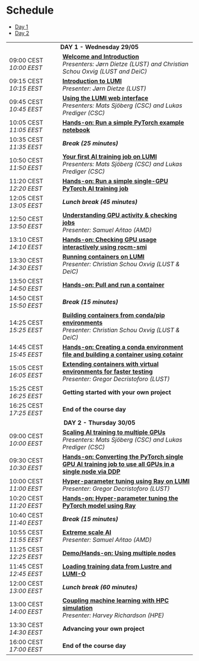 # Schedule

<ul>
    <li><a href="#Day1">Day 1</a>
    <li><a href="#Day2">Day 2</a>
</ul>

<table style="text-align: left;">
<tbody>
<!--
DAY 1
-->
    <tr>
        <td colspan="2" align="center">
            <a name="Day1"><b>DAY 1 - Wednesday 29/05</b></a>
        </td>
    </tr>
    <tr>
        <td style="width:8em">
            09:00 CEST
            <br/><em>10:00 EEST</em>
        </td>
        <td><b><a href="../extra_00_Course_Introduction/">Welcome and Introduction</a></b>
        <br/><em>Presenters: Jørn Dietze (LUST) and Christian Schou Oxvig (LUST and DeiC)</em>
        </td>
    </tr>
    <tr>
        <td>
            09:15 CEST
            <br/><em>10:15 EEST</em>
        </td>
        <td><b><a href="../extra_01_Introduction/">Introduction to LUMI</a></b>
        <br/><em>Presenter: Jørn Dietze (LUST)</em>
        </td>
    </tr>
    <tr>
        <td>
            09:45 CEST
            <br/><em>10:45 EEST</em>
        </td>
        <td><b><a href="../extra_02_Webinterface/">Using the LUMI web interface</a></b>
        <br/><em>Presenters: Mats Sjöberg (CSC) and Lukas Prediger (CSC)</em>
        </td>
    </tr>
    <tr>
        <td>
            10:05 CEST
            <br/><em>11:05 EEST</em>
        </td>
        <td><b><a href="../E02_Webinterface/">Hands-on: Run a simple PyTorch example notebook</a></b>
        </td>
    </tr>
    <tr>
        <td>
            10:35 CEST
            <br/><em>11:35 EEST</em>
        </td>
        <td><b><em>Break (25 minutes)</em></b>
        </td>
    </tr>
    <tr>
        <td>
            10:50 CEST
            <br/><em>11:50 EEST</em>
        </td>
        <td><b><a href="../extra_03_FirstJob/">Your first AI training job on LUMI</a></b>
        <br/><em>Presenters: Mats Sjöberg (CSC) and Lukas Prediger (CSC)</em>
        </td>
    </tr>
    <tr>
        <td>
            11:20 CEST
            <br/><em>12:20 EEST</em>
        </td>
        <td><b><a href="../E03_FirstJob/">Hands-on: Run a simple single-GPU PyTorch AI training job</a></b>
        </td>
    </tr>
    <tr>
        <td>
            12:05 CEST
            <br/><em>13:05 EEST</em>
        </td>
        <td><b><em>Lunch break (45 minutes)</em></b>
        </td>
    </tr>
    <tr>
        <td>
            12:50 CEST
            <br/><em>13:50 EEST</em>
        </td>
        <td><b><a href="../extra_04_Workarounds/">Understanding GPU activity & checking jobs</a></b>
        <br/><em>Presenter: Samuel Añtao (AMD)</em>
        </td>
    </tr>
    <tr>
        <td>
            13:10 CEST
            <br/><em>14:10 EEST</em>
        </td>
        <td><b><a href="../E04_Workarounds/">Hands-on: Checking GPU usage interactively using rocm-smi</a></b>
        </td>
    </tr>
    <tr>
        <td>
            13:30 CEST
            <br/><em>14:30 EEST</em>
        </td>
        <td><b><a href="../extra_05_RunningContainers/">Running containers on LUMI</a></b>
        </br><em>Presenter: Christian Schou Oxvig (LUST & DeiC)</em>
        </td>
    </tr>
    <tr>
        <td>
            13:50 CEST
            <br/><em>14:50 EEST</em>
        </td>
        <td><b><a href="../E05_RunningContainers/">Hands-on: Pull and run a container</a></b>
        </td>
    </tr>
    <tr>
        <td>
            14:50 CEST
            <br/><em>15:50 EEST</em>
        </td>
        <td><b><em>Break (15 minutes)</em></b>
        </td>
    </tr>
    <tr>
        <td>
            14:25 CEST
            <br/><em>15:25 EEST</em>
        </td>
        <td><b><a href="../extra_06_BuildingContainers/">Building containers from conda/pip environments</a></b>
        </br><em>Presenter: Christian Schou Oxvig (LUST & DeiC)</em>
        </td>
    </tr>
    <tr>
        <td>
            14:45 CEST
            <br/><em>15:45 EEST</em>
        </td>
        <td><b><a href="../E06_BuildingContainers">Hands-on: Creating a conda environment file and building a container using cotainr</a></b>
        </td>
    </tr>
    <tr>
        <td>
            15:05 CEST
            <br/><em>16:05 EEST</em>
        </td>
        <td><b><a href="../extra_07_VirtualEnvironments/">Extending containers with virtual environments for faster testing</a></b>
        </br><em>Presenter: Gregor Decristoforo (LUST)</em>
        </td>
    </tr>
    <tr>
        <td>
            15:25 CEST
            <br/><em>16:25 EEST</em>
        </td>
        <td><b>Getting started with your own project</b>
        </td>
    </tr>
    <tr>
        <td>
            16:25 CEST
            <br/><em>17:25 EEST</em>
        </td>
        <td><b>End of the course day</b> 
        </td>
    </tr>
<!--
DAY 2
-->
    <tr>
        <td colspan="2" align="center">
            <a name="Day2"><b>DAY 2 - Thursday 30/05</b></a>
        </td>
    </tr>
    <tr>
        <td>
            09:00 CEST
            <br/><em>10:00 EEST</em>
        </td>
        <td><b><a href="../extra_08_MultipleGPUs">Scaling AI training to multiple GPUs</a></b>
        <br/><em>Presenters: Mats Sjöberg (CSC) and Lukas Prediger (CSC)</em>
        </td>
    </tr>
    <tr>
        <td>
            09:30 CEST
            <br/><em>10:30 EEST</em>
        </td>
        <td><b><a href="../E08_MultipleGPUs/">Hands-on: Converting the PyTorch single GPU AI training job to use all GPUs in a single node via DDP</a></b>
        </td>
    </tr>
    <tr>
        <td>
            10:00 CEST
            <br/><em>11:00 EEST</em>
        </td>
        <td><b><a href="../extra_09_Ray/">Hyper-parameter tuning using Ray on LUMI</a></b>
        </br><em>Presenter: Gregor Decristoforo (LUST)</em>
        </td>
    </tr>
    <tr>
        <td>
            10:20 CEST
            <br/><em>11:20 EEST</em>
        </td>
        <td><b><a href="../E09_Ray/">Hands-on: Hyper-parameter tuning the PyTorch model using Ray</a></b>
        </td>
    </tr>
    <tr>
        <td>
            10:40 CEST
            <br/><em>11:40 EEST</em>
        </td>
        <td><b><em>Break (15 minutes)</em></b>
        </td>
    </tr>
    <tr>
        <td>
            10:55 CEST
            <br/><em>11:55 EEST</em>
        </td>
        <td><b><a href="../extra_10_ExtremeScale/">Extreme scale AI</a></b>
        <br/><em>Presenter: Samuel Añtao (AMD)</em>
        </td>
    </tr>
    <tr>
        <td>
            11:25 CEST
            <br/><em>12:25 EEST</em>
        </td>
        <td><b><a href="../E10_ExtremeScale/">Demo/Hands-on: Using multiple nodes</a></b>
        </td>
    </tr>
    <tr>
        <td>
            11:45 CEST
            <br/><em>12:45 EEST</em>
        </td>
        <td><b><a href="../extra_11_LUMIO/">Loading training data from Lustre and LUMI-O</a></b>
        <!--<em>Presenter: Kurt Lust (LUST)</em>-->
        </td>
    </tr>
    <tr>
        <td>
            12:00 CEST
            <br/><em>13:00 EEST</em>
        </td>
        <td><b><em>Lunch break (60 minutes)</em></b>
        </td>
    </tr>
    <tr>
        <td>
            13:00 CEST
            <br/><em>14:00 EEST</em>
        </td>
        <td><b><a href="../extra_12_Coupling/">Coupling machine learning with HPC simulation</a></b>
        </br><em>Presenter: Harvey Richardson (HPE)</em>
        </td>
    </tr>
    <tr>
        <td>
            13:30 CEST
            <br/><em>14:30 EEST</em>
        </td>
        <td><b>Advancing your own project</b>
        </td>
    </tr>
    <tr>
        <td>
            16:00 CEST
            <br/><em>17:00 EEST</em>
        </td>
        <td><b>End of the course day</b> 
        </td>
    </tr>
</tbody>
</table>
